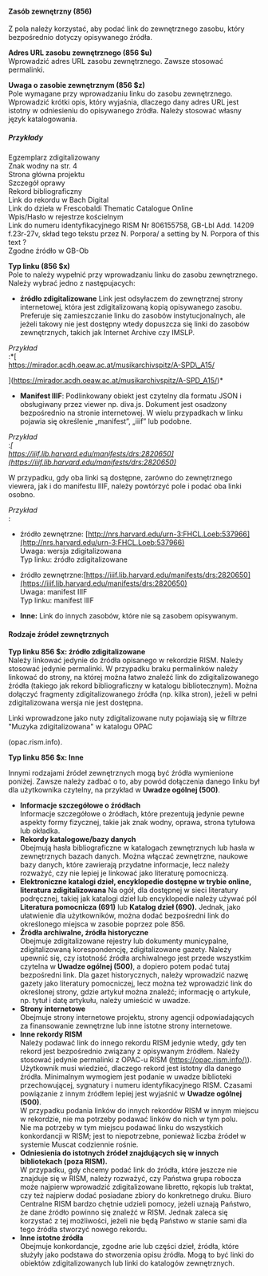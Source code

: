 #### Zasób zewnętrzny (856)   

Z pola należy korzystać, aby podać link do zewnętrznego zasobu, który bezpośrednio dotyczy opisywanego źródła.

**Adres URL zasobu zewnętrznego (856 $u)**    
Wprowadzić adres URL zasobu zewnętrznego. Zawsze stosować permalinki.

**Uwaga o zasobie zewnętrznym (856 $z)**    
Pole wymagane przy wprowadzaniu linku do zasobu zewnętrznego.   
Wprowadzić krótki opis, który wyjaśnia, dlaczego dany adres URL jest istotny w odniesieniu do opisywanego źródła. Należy stosować własny język katalogowania.

##### Przykłady  
Egzemplarz zdigitalizowany  
Znak wodny na str. 4  
Strona główna projektu  
Szczegół oprawy  
Rekord bibliograficzny  
Link do rekordu w Bach Digital  
Link do dzieła w Frescobaldi Thematic Catalogue Online  
Wpis/Hasło w rejestrze kościelnym  
Link do numeru identyfikacyjnego RISM Nr 806155758, GB-Lbl Add. 14209 f.23r-27v, skład tego tekstu przez N. Porpora/ a setting by N. Porpora of this text ?   
Zgodne źródło w GB-Ob

**Typ linku (856 $x)**    
Pole to należy wypełnić przy wprowadzaniu linku do zasobu zewnętrznego. Należy wybrać jedno z następujacych:

- **źródło zdigitalizowane** Link jest odsyłaczem do zewnętrznej strony internetowej, która jest zdigitalizowaną kopią opisywanego zasobu. Preferuje się zamieszczanie linku do zasobów instytucjonalnych, ale jeżeli takowy nie jest dostępny wtedy dopuszcza się linki do zasobów zewnętrznych, takich jak Internet Archive czy IMSLP.    

_Przykład_  
  :*[  
https://mirador.acdh.oeaw.ac.at/musikarchivspitz/A-SPD\_A15/  

](https://mirador.acdh.oeaw.ac.at/musikarchivspitz/A-SPD_A15/)*
- **Manifest IIIF**: Podlinkowany obiekt jest czytelny dla formatu JSON i obsługiwany przez viewer np. diva.js. Dokument jest osadzony bezpośrednio na stronie internetowej. W wielu przypadkach w linku pojawia się określenie „manifest”, „iiif” lub podobne.  

_Przykład_  
  :*[  
https://iiif.lib.harvard.edu/manifests/drs:2820650](https://iiif.lib.harvard.edu/manifests/drs:2820650)*  

W przypadku, gdy oba linki są dostępne, zarówno do zewnętrznego viewera, jak i do manifestu IIIF, należy powtórzyć pole i podać oba linki osobno.  

_Przykład_  
  :  

  - źródło zewnętrzne: [http://nrs.harvard.edu/urn-3:FHCL.Loeb:537966](http://nrs.harvard.edu/urn-3:FHCL.Loeb:537966)  
Uwaga: wersja zdigitalizowana  
Typ linku: źródło zdigitalizowane  
  - źródło zewnętrzne:[https://iiif.lib.harvard.edu/manifests/drs:2820650](https://iiif.lib.harvard.edu/manifests/drs:2820650)  
Uwaga: manifest IIIF  
Typ linku: manifest IIIF  


- **Inne:** Link do innych zasobów, które nie są zasobem opisywanym.  





#### Rodzaje źródeł zewnętrznych  

**Typ linku 856 $x: źródło zdigitalizowane**  
Należy linkować jedynie do źródła opisanego w rekordzie RISM. Należy stosować jedynie permalinki. W przypadku braku permalinków należy linkować do strony, na której można łatwo znaleźć link do zdigitalizowanego źródła  (takiego jak rekord bibliograficzny w katalogu bibliotecznym). Można dołączyć fragmenty zdigitalizowanego źródła (np. kilka stron), jeżeli w pełni zdigitalizowana wersja nie jest dostępna.

Linki wprowadzone jako nuty zdigitalizowane nuty pojawiają się w filtrze "Muzyka zdigitalizowana" w katalogu OPAC

(opac.rism.info).

**Typ linku 856 $x: Inne**

Innymi rodzajami źródeł zewnętrznych mogą być źródła wymienione poniżej. Zawsze należy zadbać o to, aby powód dołączenia danego linku był dla użytkownika czytelny, na przykład w **Uwadze ogólnej (500)**.

- **Informacje szczegółowe o źródłach**  
Informacje szczegółowe o źródłach, które prezentują jedynie pewne aspekty formy fizycznej, takie jak znak wodny, oprawa, strona tytułowa lub okładka.   
- **Rekordy katalogowe/bazy danych**  
Obejmują hasła bibliograficzne w katalogach zewnętrznych lub hasła w zewnętrznych bazach danych. Można włączać zewnętrzne, naukowe bazy danych, które zawierają przydatne informacje, lecz należy rozważyć, czy nie lepiej je linkować jako literaturę pomocniczą.
- **Elektroniczne katalogi dzieł, encyklopedie dostępne w trybie online, literatura zdigitalizowana** Na ogół, dla dostępnej w sieci literatury podręcznej, takiej jak katalogi dzieł lub encyklopedie należy używać pól **Literatura pomocnicza (691)** lub **Katalog dzieł (690).** Jednak, jako ułatwienie dla użytkowników, można dodać bezpośredni link do określonego miejsca w zasobie poprzez pole 856.
- **Źródła archiwalne, źródła historyczne**   
Obejmuje zdigitalizowane rejestry lub dokumenty municypalne, zdigitalizowaną korespondencję, zdigitalizowane gazety. Należy upewnić się, czy istotność źródła archiwalnego jest przede wszystkim czytelna w **Uwadze ogólnej (500)**, a dopiero potem podać tutaj bezpośredni link. Dla gazet historycznych, należy wprowadzić nazwę gazety jako literatury pomocniczej, lecz można też wprowadzić link do określonej strony, gdzie artykuł można znaleźć; informację o artykule, np. tytuł i datę artykułu, należy umieścić w uwadze.  
- **Strony internetowe**  
Obejmuje strony internetowe projektu, strony agencji odpowiadających za finansowanie zewnętrzne lub inne istotne strony internetowe.   
- **Inne rekordy RISM**   
Należy podawać link do innego rekordu RISM jedynie wtedy, gdy ten rekord jest bezpośrednio związany z opisywanym źródłem. Należy stosować jedynie permalinki z OPAC-u RISM ([https://opac.rism.info/)](https://opac.rism.info/)). Użytkownik musi wiedzieć, dlaczego rekord jest istotny dla danego źródła. Minimalnym wymogiem jest podanie w uwadze biblioteki przechowującej, sygnatury i numeru identyfikacyjnego RISM. Czasami powiązanie z innym źródłem lepiej jest wyjaśnić w **Uwadze ogólnej (500)**.  
W przypadku podania linków do innych rekordów RISM w innym miejscu w rekordzie, nie ma potrzeby podawać linków do nich w tym polu.   
Nie ma potrzeby w tym miejscu podawać linku do wszystkich konkordancji w RISM; jest to niepotrzebne, ponieważ liczba źródeł w systemie Muscat codziennie rośnie.   
- **Odniesienia do istotnych źródeł znajdujących się w innych bibliotekach (poza RISM).**  
W przypadku, gdy chcemy podać link do źródła, które jeszcze nie znajduje się w RISM, należy rozważyć, czy Państwa grupa robocza może najpierw wprowadzić zdigitalizowane libretto, rękopis lub traktat, czy też najpierw dodać posiadane zbiory do konkretnego druku.  Biuro Centralne RISM bardzo chętnie udzieli pomocy,  jeżeli uznają Państwo, że dane źródło powinno się znaleźć w RISM. Jednak zaleca się korzystać z tej możliwości, jeżeli nie będą Państwo w stanie sami dla tego źródła stworzyć nowego rekordu.  
- **Inne istotne źródła**  
Obejmuje konkordancje, zgodne arie lub części dzieł, źródła, które służyły jako podstawa do stworzenia opisu źródła. Mogą to być linki do obiektów zdigitalizowanych lub linki do katalogów zewnętrznych.
